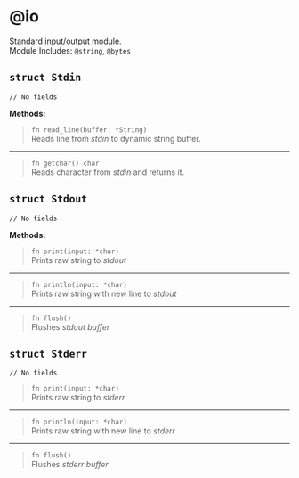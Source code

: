 # @io
Standard input/output module. <br/>
Module Includes: `@string`, `@bytes`

## `struct Stdin`
```genpay
// No fields
```

**Methods:**
> `fn read_line(buffer: *String)` <br/>
> Reads line from _stdin_ to dynamic string buffer.
----
> `fn getchar() char` <br/>
> Reads character from _stdin_ and returns it.

## `struct Stdout`
```genpay
// No fields
```

**Methods:**
> `fn print(input: *char)` <br/>
> Prints raw string to _stdout_
----
> `fn println(input: *char)` <br/>
> Prints raw string with new line to _stdout_
----
> `fn flush()` <br/>
> Flushes _stdout buffer_

## `struct Stderr`
```genpay
// No fields
```

> `fn print(input: *char)` <br/>
> Prints raw string to _stderr_
----
> `fn println(input: *char)` <br/>
> Prints raw string with new line to _stderr_
----
> `fn flush()` <br/>
> Flushes _stderr buffer_
